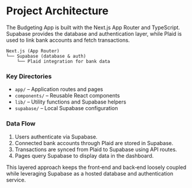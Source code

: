 # Project Architecture

The Budgeting App is built with the Next.js App Router and TypeScript. Supabase provides the database and authentication layer, while Plaid is used to link bank accounts and fetch transactions.

```
Next.js (App Router)
└── Supabase (database & auth)
    └── Plaid integration for bank data
```

### Key Directories

- `app/` – Application routes and pages
- `components/` – Reusable React components
- `lib/` – Utility functions and Supabase helpers
- `supabase/` – Local Supabase configuration

### Data Flow

1. Users authenticate via Supabase.
2. Connected bank accounts through Plaid are stored in Supabase.
3. Transactions are synced from Plaid to Supabase using API routes.
4. Pages query Supabase to display data in the dashboard.

This layered approach keeps the front‑end and back‑end loosely coupled while leveraging Supabase as a hosted database and authentication service.
